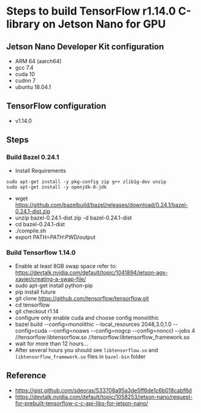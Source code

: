 # Steps to build TensorFlow r1.14.0 C-library on Jetson Nano for GPU

## Jetson Nano Developer Kit configuration
* ARM 64 (aarch64)
* gcc 7.4
* cuda 10
* cudnn 7
* ubuntu 18.04.1

## TensorFlow configuration
* v1.14.0


## Steps

### Build Bazel 0.24.1
* Install Requirements

```
sudo apt-get install -y pkg-config zip g++ zlib1g-dev unzip
sudo apt-get install -y openjdk-8-jdk
```

* wget https://github.com/bazelbuild/bazel/releases/download/0.24.1/bazel-0.24.1-dist.zip
* unzip bazel-0.24.1-dist.zip -d bazel-0.24.1-dist
* cd bazel-0.24.1-dist
* ./compile.sh
* export PATH=$PATH:$PWD/output


### Build Tensorflow 1.14.0

* Enable at least 8GB swap space refer to: https://devtalk.nvidia.com/default/topic/1041894/jetson-agx-xavier/creating-a-swap-file/
* sudo apt-get install python-pip
* pip install future
* git clone https://github.com/tensorflow/tensorflow.git
* cd tensorflow
* git checkout r1.14
* configure only enable cuda and choose config monolithic
* bazel build --config=monolithic --local_resources 2048,3.0,1.0 --config=cuda --config=noaws --config=nogcp --config=nonccl --jobs 4 //tensorflow:libtensorflow.so //tensorflow:libtensorflow_framework.so
* wait for more than 12 hours...
* After several hours you should see `libtensorflow.so` and `libtensorflow_framework.so` files in `bazel-bin` folder


## Reference
* https://gist.github.com/sdeoras/533708a95a3de5ff6de1c6b018cabf6d
* https://devtalk.nvidia.com/default/topic/1058253/jetson-nano/request-for-prebuilt-tensorflow-c-c-api-libs-for-jetson-nano/
